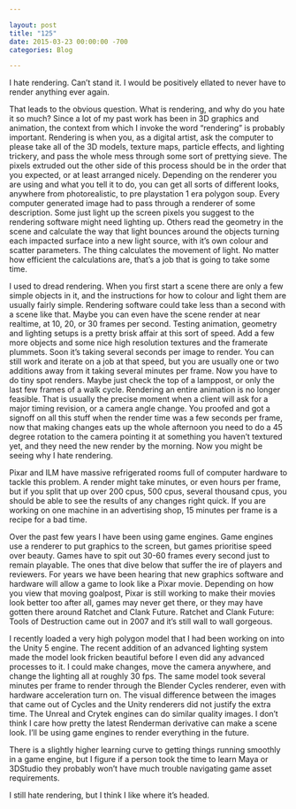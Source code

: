 ```yaml
---

layout: post  
title: "125"  
date: 2015-03-23 00:00:00 -700  
categories: Blog

---
```


I hate rendering. Can’t stand it. I would be positively ellated to never have to render anything ever again.   
  
That leads to the obvious question. What is rendering, and why do you hate it so much? Since a lot of my past work has been in 3D graphics and animation, the context from which I invoke the word “rendering” is probably important. Rendering is when you, as a digital artist, ask the computer to please take all of the 3D models, texture maps, particle effects, and lighting trickery, and pass the whole mess through some sort of prettying sieve. The pixels extruded out the other side of this process should be in the order that you expected, or at least arranged nicely. Depending on the renderer you are using and what you tell it to do, you can get all sorts of different looks, anywhere from photorealistic, to pre playstation 1 era polygon soup. Every computer generated image had to pass through a renderer of some description. Some just light up the screen pixels you suggest to the rendering software might need lighting up. Others read the geometry in the scene and calculate the way that light bounces around the objects turning each impacted surface into a new light source, with it’s own colour and scatter parameters. The thing calculates the movement of light. No matter how efficient the calculations are, that’s a job that is going to take some time.   
  
I used to dread rendering. When you first start a scene there are only a few simple objects in it, and the instructions for how to colour and light them are usually fairly simple. Rendering software could take less than a second with a scene like that. Maybe you can even have the scene render at near realtime, at 10, 20, or 30 frames per second. Testing animation, geometry and lighting setups is a pretty brisk affair at this sort of speed. Add a few more objects and some nice high resolution textures and the framerate plummets. Soon it’s taking several seconds per image to render. You can still work and iterate on a job at that speed, but you are usually one or two additions away from it taking several minutes per frame. Now you have to do tiny spot renders. Maybe just check the top of a lamppost, or only the last few frames of a walk cycle. Rendering an entire animation is no longer feasible. That is usually the precise moment when a client will ask for a major timing revision, or a camera angle change. You proofed and got a signoff on all this stuff when the render time was a few seconds per frame, now that making changes eats up the whole afternoon you need to do a 45 degree rotation to the camera pointing it at something you haven’t textured yet, and they need the new render by the morning. Now you might be seeing why I hate rendering.   
  
Pixar and ILM have massive refrigerated rooms full of computer hardware to tackle this problem. A render might take minutes, or even hours per frame, but if you split that up over 200 cpus, 500 cpus, several thousand cpus, you should be able to see the results of any changes right quick. If you are working on one machine in an advertising shop, 15 minutes per frame is a recipe for a bad time.   
  
Over the past few years I have been using game engines. Game engines use a renderer to put graphics to the screen, but games prioritise speed over beauty. Games have to spit out 30-60 frames every second just to remain playable. The ones that dive below that suffer the ire of players and reviewers. For years we have been hearing that new graphics software and hardware will allow a game to look like a Pixar movie. Depending on how you view that moving goalpost, Pixar is still working to make their movies look better too after all, games may never get there, or they may have gotten there around Ratchet and Clank Future. Ratchet and Clank Future: Tools of Destruction came out in 2007 and it’s still wall to wall gorgeous.   
  
I recently loaded a very high polygon model that I had been working on into the Unity 5 engine. The recent addition of an advanced lighting system made the model look fricken beautiful before I even did any advanced processes to it. I could make changes, move the camera anywhere, and change the lighting all at roughly 30 fps. The same model took several minutes per frame to render through the Blender Cycles renderer, even with hardware acceleration turn on. The visual difference between the images that came out of Cycles and the Unity renderers did not justify the extra time. The Unreal and Crytek engines can do similar quality images. I don’t think I care how pretty the latest Renderman derivative can make a scene look. I’ll be using game engines to render everything in the future.  
  
There is a slightly higher learning curve to getting things running smoothly in a game engine, but I figure if a person took the time to learn Maya or 3DStudio they probably won’t have much trouble navigating game asset requirements.   
  
I still hate rendering, but I think I like where it’s headed.